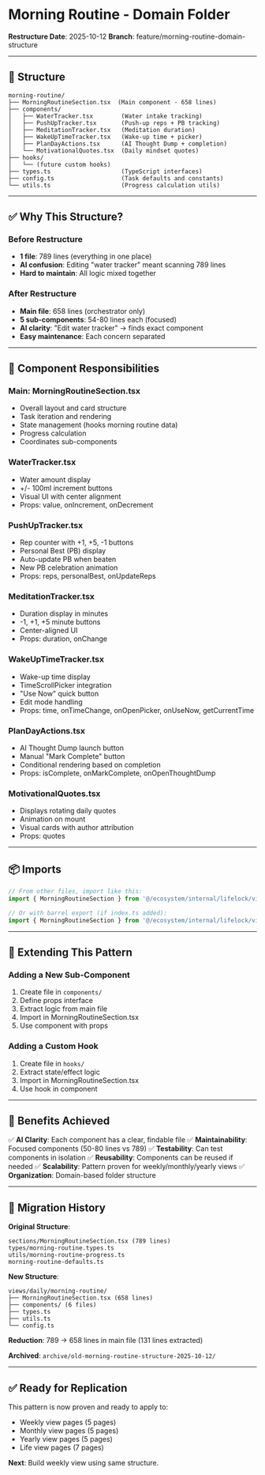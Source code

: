 # Morning Routine - Domain Folder

**Restructure Date**: 2025-10-12
**Branch**: feature/morning-routine-domain-structure

---

## 📁 Structure

```
morning-routine/
├── MorningRoutineSection.tsx  (Main component - 658 lines)
├── components/
│   ├── WaterTracker.tsx        (Water intake tracking)
│   ├── PushUpTracker.tsx       (Push-up reps + PB tracking)
│   ├── MeditationTracker.tsx   (Meditation duration)
│   ├── WakeUpTimeTracker.tsx   (Wake-up time + picker)
│   ├── PlanDayActions.tsx      (AI Thought Dump + completion)
│   └── MotivationalQuotes.tsx  (Daily mindset quotes)
├── hooks/
│   └── (future custom hooks)
├── types.ts                    (TypeScript interfaces)
├── config.ts                   (Task defaults and constants)
└── utils.ts                    (Progress calculation utils)
```

---

## ✅ Why This Structure?

### Before Restructure
- **1 file**: 789 lines (everything in one place)
- **AI confusion**: Editing "water tracker" meant scanning 789 lines
- **Hard to maintain**: All logic mixed together

### After Restructure
- **Main file**: 658 lines (orchestrator only)
- **5 sub-components**: 54-80 lines each (focused)
- **AI clarity**: "Edit water tracker" → finds exact component
- **Easy maintenance**: Each concern separated

---

## 🎯 Component Responsibilities

### Main: MorningRoutineSection.tsx
- Overall layout and card structure
- Task iteration and rendering
- State management (hooks morning routine data)
- Progress calculation
- Coordinates sub-components

### WaterTracker.tsx
- Water amount display
- +/- 100ml increment buttons
- Visual UI with center alignment
- Props: value, onIncrement, onDecrement

### PushUpTracker.tsx
- Rep counter with +1, +5, -1 buttons
- Personal Best (PB) display
- Auto-update PB when beaten
- New PB celebration animation
- Props: reps, personalBest, onUpdateReps

### MeditationTracker.tsx
- Duration display in minutes
- -1, +1, +5 minute buttons
- Center-aligned UI
- Props: duration, onChange

### WakeUpTimeTracker.tsx
- Wake-up time display
- TimeScrollPicker integration
- "Use Now" quick button
- Edit mode handling
- Props: time, onTimeChange, onOpenPicker, onUseNow, getCurrentTime

### PlanDayActions.tsx
- AI Thought Dump launch button
- Manual "Mark Complete" button
- Conditional rendering based on completion
- Props: isComplete, onMarkComplete, onOpenThoughtDump

### MotivationalQuotes.tsx
- Displays rotating daily quotes
- Animation on mount
- Visual cards with author attribution
- Props: quotes

---

## 📦 Imports

```typescript
// From other files, import like this:
import { MorningRoutineSection } from '@/ecosystem/internal/lifelock/views/daily/morning-routine/MorningRoutineSection';

// Or with barrel export (if index.ts added):
import { MorningRoutineSection } from '@/ecosystem/internal/lifelock/views/daily/morning-routine';
```

---

## 🔧 Extending This Pattern

### Adding a New Sub-Component

1. Create file in `components/`
2. Define props interface
3. Extract logic from main file
4. Import in MorningRoutineSection.tsx
5. Use component with props

### Adding a Custom Hook

1. Create file in `hooks/`
2. Extract state/effect logic
3. Import in MorningRoutineSection.tsx
4. Use hook in component

---

## 🚀 Benefits Achieved

✅ **AI Clarity**: Each component has a clear, findable file
✅ **Maintainability**: Focused components (50-80 lines vs 789)
✅ **Testability**: Can test components in isolation
✅ **Reusability**: Components can be reused if needed
✅ **Scalability**: Pattern proven for weekly/monthly/yearly views
✅ **Organization**: Domain-based folder structure

---

## 📝 Migration History

**Original Structure**:
```
sections/MorningRoutineSection.tsx (789 lines)
types/morning-routine.types.ts
utils/morning-routine-progress.ts
morning-routine-defaults.ts
```

**New Structure**:
```
views/daily/morning-routine/
├── MorningRoutineSection.tsx (658 lines)
├── components/ (6 files)
├── types.ts
├── utils.ts
└── config.ts
```

**Reduction**: 789 → 658 lines in main file (131 lines extracted)

**Archived**: `archive/old-morning-routine-structure-2025-10-12/`

---

## ✅ Ready for Replication

This pattern is now proven and ready to apply to:
- Weekly view pages (5 pages)
- Monthly view pages (5 pages)
- Yearly view pages (5 pages)
- Life view pages (7 pages)

**Next**: Build weekly view using same structure.
